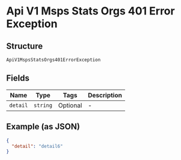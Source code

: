 
# Api V1 Msps Stats Orgs 401 Error Exception

## Structure

`ApiV1MspsStatsOrgs401ErrorException`

## Fields

| Name | Type | Tags | Description |
|  --- | --- | --- | --- |
| `detail` | `string` | Optional | - |

## Example (as JSON)

```json
{
  "detail": "detail6"
}
```

